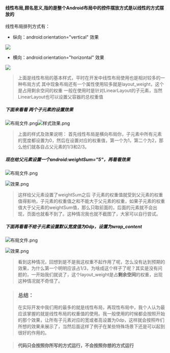 #### 线性布局,顾名思义,指的是整个Android布局中的控件摆放方式是以线性的方式摆放的
线性布局排列方式有：
* 纵向：android:orientation="vertical"
效果

![](http://upload-images.jianshu.io/upload_images/938571-5c0dd8ed3469fc44.png?imageMogr2/auto-orient/strip%7CimageView2/2/w/1240)

* 横向：android:orientation="horizontal"
 效果
 
![](http://upload-images.jianshu.io/upload_images/938571-a54af9ab9a776e16.png?imageMogr2/auto-orient/strip%7CimageView2/2/w/1240)

> 上面是线性布局的基本样式，平时在开发中线性布局使用也是相对较多的一种布局方式
其中现象布局还有一个属性使用较多就是layout_weight，这个是占用剩余空间的权重
一般在使用时是针对LinearLayout的子元素，当然LinearLayout也可以设置父容器的总权重值

##### 下面来看看 两个子元素的设置效果

![布局文件.png](http://upload-images.jianshu.io/upload_images/938571-f33ce6b64919eb82.png?imageMogr2/auto-orient/strip%7CimageView2/2/w/720)![样式效果.png](http://upload-images.jianshu.io/upload_images/938571-badf8c686107e647.png?imageMogr2/auto-orient/strip%7CimageView2/2/w/1240)

> 上面的样式及效果说明：
首先线性布局是横向布局你，子元素中所有元素的宽度都设置为0，然后在设置对应的权重值，第一个为1，第二个为2，那么他们就各自占父元素的1/3和2/3。

##### 现在给父元素设置一个android:weightSum="5"，再看看效果

![布局文件.png](http://upload-images.jianshu.io/upload_images/938571-f72908bb13f06895.png?imageMogr2/auto-orient/strip%7CimageView2/2/w/1240)

![效果.png](http://upload-images.jianshu.io/upload_images/938571-fc08320480625c7f.png?imageMogr2/auto-orient/strip%7CimageView2/2/w/1240)

> 这样给父元素设置了weightSum之后 子元素的权重值就受到父元素的权重值得影响，子元素的权重值之和不能大于父元素的权重，如果子元素的权重值大于父元素的weightSum值，那么只取前面的，后面的元素就不会出现，页面也就看不到了。这种情况我也就不截图了，大家可以自行尝试。

##### 下面再看看不给子元素设置默认宽度值为0dp，设置为wrap_content

![布局文件.png](http://upload-images.jianshu.io/upload_images/938571-841aa44ec6b0d0be.png?imageMogr2/auto-orient/strip%7CimageView2/2/w/1240)

![效果.png](http://upload-images.jianshu.io/upload_images/938571-ae1e7feddda90cb1.png?imageMogr2/auto-orient/strip%7CimageView2/2/w/1240)
> 看到这种情况，回想到是不是我这权重不起作用了呢，怎么没有达到预期的效果，为什么第一个明明应该占1/3，为啥成这个样子了呢？其实是没有问题的，一开始我们就说了，这个layout_weight是占**剩余空间**的权重，出现这种情况就不奇怪了。

> ### 总结：
> 在实际开发中我们用的最多的就是线性布局，再现性布局中，我个人认为最应该掌握的就是线性布局的权重值的使用。我一般使用的时候都会按照开始的那个效果，让所有子元素对应的宽或者高设置为0dp，这样就会按照咋们所想的效果来展示了，当然后面这样了例子在某些特殊场景下还是可以起到很好的作用的。

> #### 代码只会按照你所写的方式运行，不会按照你想的方式运行

